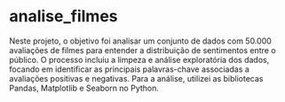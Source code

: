 # analise_filmes
Neste projeto, o objetivo foi analisar um conjunto de dados com 50.000 avaliações de filmes para entender a distribuição de sentimentos entre o público. O processo incluiu a limpeza e análise exploratória dos dados, focando em identificar as principais palavras-chave associadas a avaliações positivas e negativas. Para a análise, utilizei as bibliotecas Pandas, Matplotlib e Seaborn no Python.
